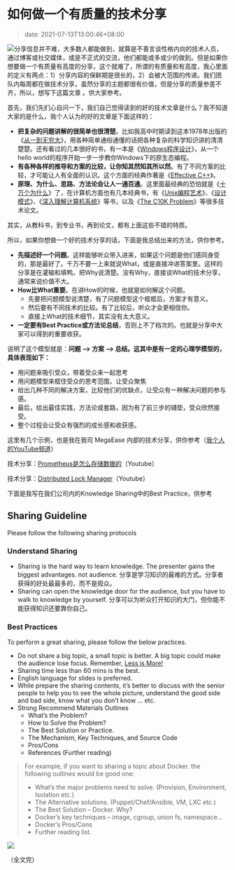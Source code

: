 # 如何做一个有质量的技术分享
>date: 2021-07-13T13:00:46+08:00


![](https://coolshell.cn/wp-content/uploads/2021/07/knowledge_sharing-300x169.jpeg)分享信息并不难，大多数人都能做到，就算是不善言谈性格内向的技术人员，通过博客或社交媒体，或是不正式的交流，他们都能或多或少的做到。但是如果你想要做一个有质量有高度的分享，这个就难了，所谓的有质量和有高度，我心里面的定义有两点：1）分享内容的保鲜期是很长的，2）会被大范围的传递。我们团队内每周都在做技术分享，虽然分享的主题都很有价值，但是分享的质量参差不齐，所以，想写下这篇文章 。供大家参考。


首先，我们先扪心自问一下，我们自己觉得读到的好的技术文章是什么？我不知道大家的是什么，我个人认为的好的文章是下面这样的：


* **把复杂的问题讲解的很简单也很清楚**。比如我高中时期读到这本1978年出版的《[从一到无穷大](https://book.douban.com/subject/1441922/)》，用各种简单通俗通懂的话把各种复杂的科学知识讲的清清楚楚。还有看过的几本很好的书，有一本是《[Windows程序设计](https://book.douban.com/subject/5273955/)》，从一个hello world的程序开始一步一步教你Windows下的原生态编程。
* **有各种各样的推导和方案的比较，让你知其然知其所以然**。有了不同方案的比较，才可能让人有全面的认识。这个方面的经典作著是《[Effective C++](https://book.douban.com/subject/5387403/)》。
* **原理、为什么、思路、方法论会让人一通百通**。这里面最经典的恐怕就是《[十万个为什么](https://book.douban.com/subject/5387403/)》了，在计算机方面也有几本经典书，有《[Unix编程艺术](https://book.douban.com/subject/1467587/)》、《[设计模式](https://book.douban.com/subject/1052241/)》、《[深入理解计算机系统](https://book.douban.com/subject/1230413/)》等书，以及《[The C10K Problem](http://www.kegel.com/c10k.html)》等很多技术论文。


其实，从教科书，到专业书，再到论文，都有上面这些不错的特质。


所以，如果你想做一个好的技术分享的话，下面是我总结出来的方法，供你参考。


* **先描述好一个问题**。这样能够听众带入进来，如果这个问题是他们感同身受的，那是最好了。千万不要一上来就说What，或是直接冲进答案里。这样的分享是在灌输和填鸭。把Why说清楚。没有Why，直接谈What的技术分享，通常来说价值不大。
* **How比What重要**。在讲How的时候，也就是如何解这个问题。
	+ 先要把问题模型说清楚，有了问题模型这个框框后，方案才有意义。
	+ 然后要有不同技术的比较。有了比较后，听众才会更相信你。
	+ 直接上What的技术细节，其实没有太大意义。
* **一定要有Best Practice或方法论总结**，否则上不了档次的。也就是分享中大家可以得到的重要收获。


说明了这个模型就是：**问题 –> 方案 –> 总结。这其中是有一定的心理学模型的，具体表现如下：**


* 用问题来吸引受众，带着受众来一起思考
* 用问题模型来框住受众的思考范围，让受众聚焦
* 给出几种不同的解决方案，比较他们的优缺点，让受众有一种解决问题的参与感。
* 最后，给出最佳实践，方法论或套路，因为有了前三步的铺垫，受众欣然接受。
* 整个过程会让受众有强烈的成长感和收获感。


这里有几个示例，也是我在我司 MegaEase 内部的技术分享，供你参考（[我个人的YouTube频道](https://www.youtube.com/user/chenhaox/videhttps://www.youtube.com/channel/UCJhxX8SXcYdNWc6QMbWKs7Aos)）


技术分享：[Prometheus是怎么存储数据的](https://youtu.be/qB40kqhTyYM)（Youtube）



技术分享：[Distributed Lock Manager](https://www.youtube.com/watch?v=VnbC5RG1fEo)（Youtube）



下面是我写在我们公司内的Knowledge Sharing中的Best Practice，供参考


## Sharing Guideline


Please follow the following sharing protocols


### Understand Sharing


* Sharing is the hard way to learn knowledge. The presenter gains the biggest advantages. not audience. 分享是学习知识的最难的方式。分享者获得的好处最最多的，而不是观众。
* Sharing can open the knowledge door for the audience, but you have to walk to knowledge by yourself. 分享可以为听众打开知识的大门，但你能不能获得知识还要靠你自己。


### Best Practices


To perform a great sharing, please follow the below practices.


* Do not share a big topic, a small topic is better. A big topic could make the audience lose focus. Remember, [Less is More!](https://en.wikipedia.org/wiki/Minimalism#Minimalist_design_and_architecture)
* Sharing time less than 60 mins is the best.
* English language for slides is preferred.
* While prepare the sharing contents, it’s better to discuss with the senior people to help you to see the whole picture, understand the good side and bad side, know what you don’t know … etc.
* Strong Recommend Materials Outlines
	+ What’s the Problem?
	+ How to Solve the Problem?
	+ The Best Solution or Practice.
	+ The Mechanism, Key Techniques, and Source Code
	+ Pros/Cons
	+ References (Further reading)



> For example, if you want to sharing a topic about Docker. the following outlines would be good one:
> 
> 
> * What’s the major problems need to solve. (Provision, Environment, Isolation etc.)
> * The Alternative solutions. (Puppet/Chef/Ansible, VM, LXC etc.)
> * The Best Solution – Docker. Why?
> * Docker’s key techniques – image, cgroup, union fs, namespace…
> * Docker’s Pros/Cons
> * Further reading list.
> 
> 
> 


![](https://coolshell.cn/wp-content/uploads/2021/07/截屏2021-07-13-12.53.33.png)


（全文完）



